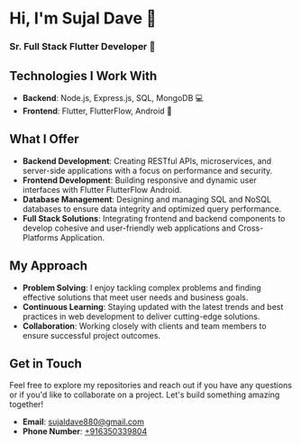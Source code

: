 # Hi, I'm Sujal Dave 👋
### Sr. Full Stack Flutter Developer 🚀

## Technologies I Work With

- **Backend**: Node.js, Express.js, SQL, MongoDB 💻
- **Frontend**: Flutter, FlutterFlow, Android 📲

## What I Offer

- **Backend Development**: Creating RESTful APIs, microservices, and server-side applications with a focus on performance and security.
- **Frontend Development**: Building responsive and dynamic user interfaces with Flutter FlutterFlow Android.
- **Database Management**: Designing and managing SQL and NoSQL databases to ensure data integrity and optimized query performance.
- **Full Stack Solutions**: Integrating frontend and backend components to develop cohesive and user-friendly web applications and Cross-Platforms Application.

## My Approach

- **Problem Solving**: I enjoy tackling complex problems and finding effective solutions that meet user needs and business goals.
- **Continuous Learning**: Staying updated with the latest trends and best practices in web development to deliver cutting-edge solutions.
- **Collaboration**: Working closely with clients and team members to ensure successful project outcomes.

## Get in Touch

Feel free to explore my repositories and reach out if you have any questions or if you'd like to collaborate on a project. Let's build something amazing together!

- **Email**: [sujaldave880@gmail.com](mailto:sujaldave880@gmail.com)
- **Phone Number**: [+916350339804](contact:+916350339804)
